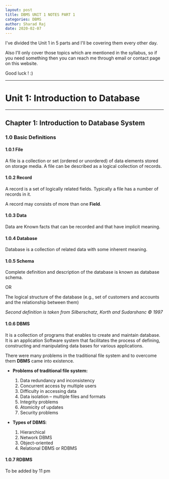 ```yaml
---
layout: post
title: DBMS UNIT 1 NOTES PART 1
categories: DBMS
author: Sharad Raj
date: 2020-02-07
---
```


I've divided the Unit 1 in 5 parts and I'll be covering them every other day.

Also I'll only cover those topics which are mentioned in the syllabus, so if you need something then you can reach me through email or contact page on this website.

Good luck ! :)

---

# Unit 1: Introduction to Database

---

## Chapter 1: Introduction to Database System


### 1.0 Basic Definitions

#### 1.0.1 File

A file is a collection or set (ordered or unordered) of data elements stored on storage media. 
A file can be described as a logical collection of records.

#### 1.0.2 Record

A record is a set of logically related fields. Typically a file has a number of records in it.

A record may consists of more than one **Field**.

#### 1.0.3 Data

Data are Known facts that can be recorded and that have implicit meaning.

#### 1.0.4 Database

Database is a collection of related data with some inherent meaning.

#### 1.0.5 Schema

Complete definition and description of the database is known as database schema.

OR

The logical structure of the database (e.g., set of customers and accounts and the relationship between them)

*Second definition is taken from Silberschatz, Korth and Sudarshanc © 1997*

#### 1.0.6 DBMS

It is a collection of programs that enables to create and maintain database. It is an application Software system that facilitates the process of defining, constructing and manipulating data bases for various applications.

There were many problems in the traditional file system and to overcome them **DBMS** came into existence.

* **Problems of traditional file system:**
  1. Data redundancy and inconsistency
  2. Concurrent access by multiple users
  3. Difficulty in accessing data
  4. Data isolation – multiple files and formats
  5. Integrity problems
  6. Atomicity of updates
  7. Security problems

* **Types of DBMS**:
  1. Hierarchical
  2. Network DBMS
  3. Object-oriented
  4. Relational DBMS or RDBMS

#### 1.0.7 RDBMS

To be added by 11 pm